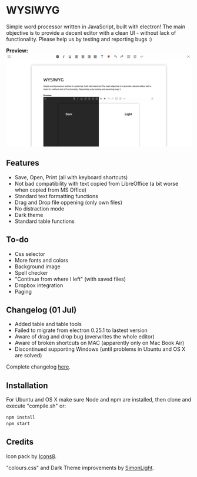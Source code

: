 # WYSIWYG

Simple word processor written in JavaScript, built with electron! The main objective is to provide a decent editor with a clean UI - without lack of functionality. Please help us by testing and reporting bugs :)


**Preview:** ![Alt Text](screenshots/preview-v0.0.7-corrected.png)

## Features

* Save, Open, Print (all with keyboard shortcuts)
* Not bad compatibility with text copied from LibreOffice (a bit worse when copied from MS Office)
* Standard text formatting functions
* Drag and Drop file oppening (only own files)
* No distraction mode
* Dark theme
* Standard table functions

## To-do

* Css selector
* More fonts and colors
* Background image
* Spell checker
* "Continue from where I left" (with saved files)
* Dropbox integration
* Paging

## Changelog (01 Jul)

* Added table and table tools
* Failed to migrate from electron 0.25.1 to lastest version
* Aware of drag and drop bug (overwrites the whole editor)
* Aware of broken shortcuts on MAC (apparently only on Mac Book Air)
* Discontinued supporting Windows (until problems in Ubuntu and OS X are solved)

Complete changelog [here](https://github.com/raggesilver/WYSIWYG/blob/daily/README.md).

## Installation

For Ubuntu and OS X make sure Node and npm are installed, then clone and execute "compile.sh" or:
```bash
npm install
npm start
```

## Credits

Icon pack by [Icons8](https://icons8.com).

"colours.css" and Dark Theme improvements by [SimonLight](https://github.com/SimonLight001).
